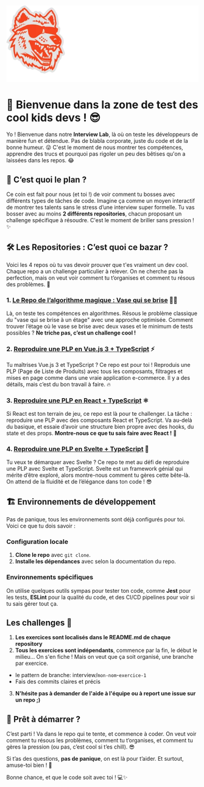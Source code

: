 ![TOS Logo](https://github.com/inside-the-tos-studio/.github/blob/main/profile/Theone%20523x208.webp)

# 🚀 Bienvenue dans la zone de test des cool kids devs ! 😎

Yo ! Bienvenue dans notre **Interview Lab**, là où on teste les développeurs de manière fun et détendue. Pas de blabla corporate, juste du code et de la bonne humeur. 😜 C'est le moment de nous montrer tes compétences, apprendre des trucs et pourquoi pas rigoler un peu des bêtises qu'on a laissées dans les repos. 😂

## 🧐 C’est quoi le plan ?

Ce coin est fait pour nous (et toi !) de voir comment tu bosses avec différents types de tâches de code. Imagine ça comme un moyen interactif de montrer tes talents sans le stress d’une interview super formelle. Tu vas bosser avec au moins **2 différents repositories**, chacun proposant un challenge spécifique à résoudre. C'est le moment de briller sans pression ! ✨

## 🛠️ Les Repositories : C’est quoi ce bazar ?

Voici les 4 repos où tu vas devoir prouver que t'es vraiment un dev cool. Chaque repo a un challenge particulier à relever. On ne cherche pas la perfection, mais on veut voir comment tu t’organises et comment tu résous des problèmes. 🚀

### 1. **[Le Repo de l’algorithme magique : Vase qui se brise](https://github.com/inside-the-tos-studio/casse-le-vase)** 🧙‍♂️
Là, on teste tes compétences en algorithmes. Résous le problème classique du "vase qui se brise à un étage" avec une approche optimisée. Comment trouver l’étage où le vase se brise avec deux vases et le minimum de tests possibles ? **Ne triche pas, c’est un challenge cool !**

### 2. **[Reproduire une PLP en Vue.js 3 + TypeScript](#)** ⚡
Tu maîtrises Vue.js 3 et TypeScript ? Ce repo est pour toi ! Reproduis une PLP (Page de Liste de Produits) avec tous les composants, filtrages et mises en page comme dans une vraie application e-commerce. Il y a des détails, mais c’est du bon travail à faire. 🔥

### 3. **[Reproduire une PLP en React + TypeScript](#)** ⚛️
Si React est ton terrain de jeu, ce repo est là pour te challenger. La tâche : reproduire une PLP avec des composants React et TypeScript. Va au-delà du basique, et essaie d’avoir une structure bien propre avec des hooks, du state et des props. **Montre-nous ce que tu sais faire avec React !** 💪

### 4. **[Reproduire une PLP en Svelte + TypeScript](#)** 🌱
Tu veux te démarquer avec Svelte ? Ce repo te met au défi de reproduire une PLP avec Svelte et TypeScript. Svelte est un framework génial qui mérite d’être exploré, alors montre-nous comment tu gères cette bête-là. On attend de la fluidité et de l’élégance dans ton code ! 😎

## 🏗️ Environnements de développement

Pas de panique, tous les environnements sont déjà configurés pour toi. Voici ce que tu dois savoir :

### Configuration locale
1. **Clone le repo** avec `git clone`.
2. **Installe les dépendances** avec selon la documentation du repo.

### Environnements spécifiques
On utilise quelques outils sympas pour tester ton code, comme **Jest** pour les tests, **ESLint** pour la qualité du code, et des CI/CD pipelines pour voir si tu sais gérer tout ça. 

## Les challenges 🔖

1. **Les exercices sont localisés dans le README.md de chaque repository**
2. **Tous les exercices sont indépendants**, commence par la fin, le début le milieu... On s'en fiche ! Mais on veut que ça soit organisé, une branche par exercice.
  - le pattern de branche: interview/`mon-nom`-`exercice-1`
  - Fais des commits claires et précis
3. **N'hésite pas à demander de l'aide à l'équipe ou à report une issue sur un repo ;)**

## 🎯 Prêt à démarrer ?

C’est parti ! Va dans le repo qui te tente, et commence à coder. On veut voir comment tu résous les problèmes, comment tu t’organises, et comment tu gères la pression (ou pas, c’est cool si t’es chill). 😎

Si t’as des questions, **pas de panique**, on est là pour t’aider. Et surtout, amuse-toi bien ! 🎉

Bonne chance, et que le code soit avec toi ! 💻✨
